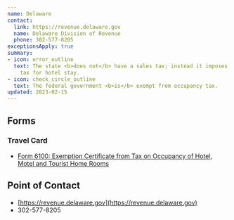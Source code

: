 ```yaml
---
name: Delaware
contact:
  link: https://revenue.delaware.gov
  name: Delaware Division of Revenue
  phone: 302-577-8205
exceptionsApply: true
summary:
- icon: error_outline
  text: The state <b>does not</b> have a sales tax; instead it imposes an occupancy
    tax for hotel stay.
- icon: check_circle_outline
  text: The federal government <b>is</b> exempt from occupancy tax.
updated: 2023-02-15
---
```


## Forms

### Travel Card

* [Form 6100: Exemption Certificate from Tax on Occupancy of Hotel, Motel and Tourist Home Rooms](https://revenuefiles.delaware.gov/docs/6100.pdf)

## Point of Contact
- [https://revenue.delaware.gov](https://revenue.delaware.gov)
- 302-577-8205